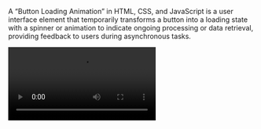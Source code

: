 A “Button Loading Animation” in HTML, CSS, and JavaScript is a user interface element that temporarily transforms a button into a loading state with a spinner or animation to indicate ongoing processing or data retrieval, providing feedback to users during asynchronous tasks.

<video src ="https://github.com/Subhashnee15/btn-loading-animation/assets/126400709/e8037480-b027-4056-8b40-eaf7e9d763b3"></video>

